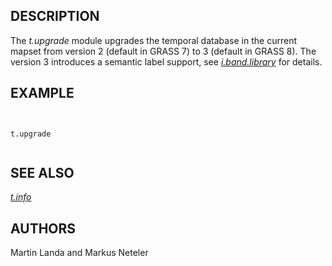 
## DESCRIPTION

The *t.upgrade* module upgrades the temporal database in the current
mapset from version 2 (default in GRASS 7) to 3 (default in GRASS 8).
The version 3 introduces a semantic label support, see
*[i.band.library](i.band.library.html)* for details.

## EXAMPLE

```


t.upgrade


```

## SEE ALSO

*[t.info](t.info.html)*

## AUTHORS

Martin Landa and Markus Neteler
